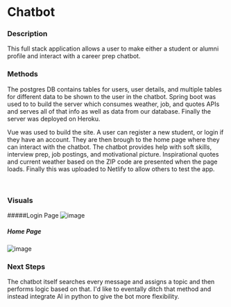 # Chatbot


### Description
This full stack application allows a user to make either a student or alumni profile and interact with a career prep chatbot.


### Methods
The postgres DB contains tables for users, user details, and multiple tables for different data to be shown to the user in the chatbot. Spring boot was used to to build the server which consumes weather, job, and quotes APIs and serves all of that info as well as data from our database. Finally the server was deployed on Heroku. 
<br />


Vue was used to build the site. A user can register a new student, or login if they have an account. They are then brough to the home page where they can interact with the chatbot. The chatbot provides help with soft skills, interview prep, job postings, and motivational picture. Inspirational quotes and current weather based on the ZIP code are presented when the page loads. Finally this was uploaded to Netlify to allow others to test the app.

<br />

### Visuals
#####Login Page
![image](https://user-images.githubusercontent.com/65408615/120838460-d60c4900-c535-11eb-9c88-0ef04042f15b.png)

##### Home Page
![image](https://user-images.githubusercontent.com/65408615/120839154-97c35980-c536-11eb-89ee-10c783f0b22e.png)




### Next Steps 

The chatbot itself searches every message and assigns a topic and then performs logic based on that. I'd like to eventally ditch that method and instead integrate AI in python to give the bot more flexibility. 
